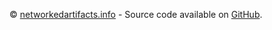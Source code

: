 © [networkedartifacts.info](http://networkedartifacts.info) - Source code available on [GitHub](https://github.com/networkedartifacts/atlas).

